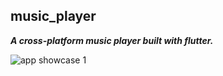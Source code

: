 ## music_player

***A cross-platform music player built with flutter.***

![app showcase 1](https://github.com/LQR471814/music-player/blob/main/showcase/showcase_1.png)
